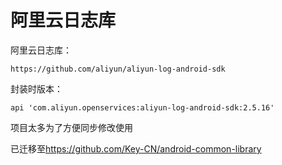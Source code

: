 # 阿里云日志库
阿里云日志库：
```
https://github.com/aliyun/aliyun-log-android-sdk
```
封装时版本：
```
api 'com.aliyun.openservices:aliyun-log-android-sdk:2.5.16'
```

项目太多为了方便同步修改使用

已迁移至<https://github.com/Key-CN/android-common-library>